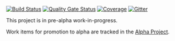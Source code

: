 [![Build Status](https://dev.azure.com/outcompute/Outkeep/_apis/build/status/outcomputelabs.outkeep?branchName=master)](https://dev.azure.com/outcompute/Outkeep/_build/latest?definitionId=2&branchName=master)
[![Quality Gate Status](https://sonarcloud.io/api/project_badges/measure?project=outkeep&metric=alert_status)](https://sonarcloud.io/dashboard?id=outkeep)
[![Coverage](https://sonarcloud.io/api/project_badges/measure?project=outkeep&metric=coverage)](https://sonarcloud.io/dashboard?id=outkeep)
[![Gitter](https://badges.gitter.im/outcompute-labs/outkeep.svg)](https://gitter.im/outcompute-labs/outkeep?utm_source=badge&utm_medium=badge&utm_campaign=pr-badge)

This project is in pre-alpha work-in-progress.

Work items for promotion to alpha are tracked in the [Alpha Project](https://github.com/outcomputelabs/outkeep/projects/1).
